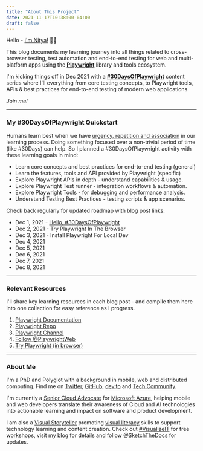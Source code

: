 ```yaml
---
title: "About This Project"
date: 2021-11-17T10:38:00-04:00
draft: false
---
```


Hello - [I'm Nitya!](#about-me) 👋🏽

This blog documents my learning journey into all things related to cross-browser testing, test automation and end-to-end testing for web and multi-platform apps using the [**Playwright**](https://playwright.dev) library and tools ecosystem.

I'm kicking things off in Dec 2021 with a [**#30DaysOfPlaywright**](#about-30daysofplaywright) content series where I'll everything from core testing concepts, to Playwright tools, APIs & best practices for end-to-end testing of modern web applications.

_Join me!_

---

### My #30DaysOfPlaywright Quickstart

Humans learn best when we have [urgency, repetition and association](http://gretchenschmelzer.com/blog-1/2015/1/11/understanding-learning-and-memory-the-neuroscience-of-repetition) in our learning process. Doing something focused over a non-trivial period of time (like #30Days) can help. So I planned a #30DaysOfPlaywright activity with these learning goals in mind:

 * Learn core concepts and best practices for end-to-end testing (general)
 * Learn the features, tools and API provided by Playwright (specific)
 * Explore Playwright APIs in depth - understand capabilities & usage.
 * Explore Playwright Test runner - integration workflows & automation.
 * Explore Playwright Tools - for debugging and performance analysis.
 * Understand Testing Best Practices - testing scripts & app scenarios.

Check back regularly for updated roadmap with blog post links:

 * Dec 1, 2021 - [Hello, #30DaysOfPlaywright](../000-hello-30days)
 * Dec 2, 2021 - Try Playwright In The Browser
 * Dec 3, 2021 - Install Playwright For Local Dev
 * Dec 4, 2021 
 * Dec 5, 2021 
 * Dec 6, 2021 
 * Dec 7, 2021 
 * Dec 8, 2021 


---

### Relevant Resources

I'll share key learning resources in each blog post - and compile them here into one collection for easy reference as I progress. 

1. [Playwright Documentation](https://playwright.dev/docs/intro)
2. [Playwright Repo](https://github.com/microsoft/playwright)
3. [Playwright Channel](https://www.youtube.com/channel/UC46Zj8pDH5tDosqm1gd7WTg/featured)
4. [Follow @PlaywrightWeb](https://twitter.com/playwrightweb)
5. [Try Playwright (in browser)](https://tryplaywright.tech)

---

### About Me

I'm a PhD and Polyglot with a background in mobile, web and distributed computing. Find me on [Twitter](https://twitter.com/nitya), [GitHub](https://github.com/nitya), [dev.to](https://dev.to/nitya) and [Tech Community](https://techcommunity.microsoft.com/t5/user/viewprofilepage/user-id/282974).

I'm currently a [Senior Cloud Advocate](https://developer.microsoft.com/en-us/advocates/) for [Microsoft Azure](https://azure.microsoft.com), helping mobile and web developers translate their awareness of Cloud and AI technologies into actionable learning and impact on software and product development. 

I am also a [Visual Storyteller](https://speakerdeck.com/nitya/visual-storytelling-for-tech-let-me-draw-you-a-picture) 
promoting [visual literacy](https://en.wikipedia.org/wiki/Visual_literacy) skills to support technology learning and content creation. Check out [#VisualizeIT](aka.ms/visualize-it) for free workshops, visit [my blog](https://sketchthedocs.dev/about/) for details and follow [@SketchTheDocs](https://twitter.com/sketchthedocs) for updates.
